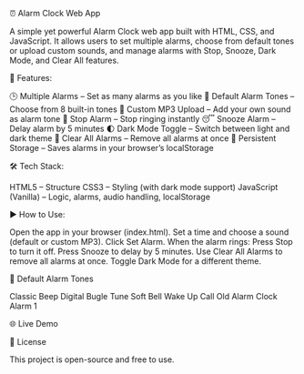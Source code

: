 ⏰ Alarm Clock Web App

A simple yet powerful Alarm Clock web app built with HTML, CSS, and JavaScript.
It allows users to set multiple alarms, choose from default tones or upload custom sounds, and manage alarms with Stop, Snooze, Dark Mode, and Clear All features.

🚀 Features:

🕒 Multiple Alarms – Set as many alarms as you like
🎵 Default Alarm Tones – Choose from 8 built-in tones
📂 Custom MP3 Upload – Add your own sound as alarm tone
🔕 Stop Alarm – Stop ringing instantly
😴 Snooze Alarm – Delay alarm by 5 minutes
🌓 Dark Mode Toggle – Switch between light and dark theme
🧹 Clear All Alarms – Remove all alarms at once
💾 Persistent Storage – Saves alarms in your browser’s localStorage

🛠️ Tech Stack:

HTML5 – Structure
CSS3 – Styling (with dark mode support)
JavaScript (Vanilla) – Logic, alarms, audio handling, localStorage

▶️ How to Use:

Open the app in your browser (index.html).
Set a time and choose a sound (default or custom MP3).
Click Set Alarm.
When the alarm rings:
Press Stop to turn it off.
Press Snooze to delay by 5 minutes.
Use Clear All Alarms to remove all alarms at once.
Toggle Dark Mode for a different theme.

🎵 Default Alarm Tones

Classic
Beep
Digital
Bugle Tune
Soft Bell
Wake Up Call
Old Alarm Clock
Alarm 1

🌐 Live Demo


📜 License

This project is open-source and free to use.
